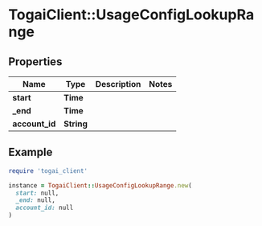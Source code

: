 # TogaiClient::UsageConfigLookupRange

## Properties

| Name | Type | Description | Notes |
| ---- | ---- | ----------- | ----- |
| **start** | **Time** |  |  |
| **_end** | **Time** |  |  |
| **account_id** | **String** |  |  |

## Example

```ruby
require 'togai_client'

instance = TogaiClient::UsageConfigLookupRange.new(
  start: null,
  _end: null,
  account_id: null
)
```

